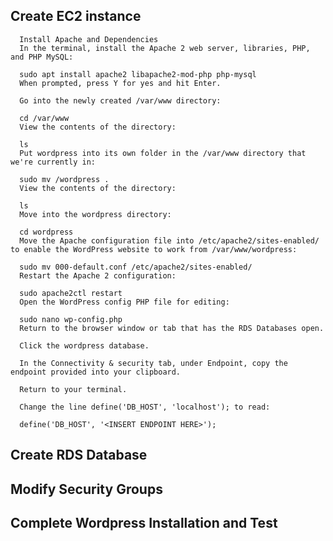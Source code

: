 ## Create EC2 instance 
      Install Apache and Dependencies
      In the terminal, install the Apache 2 web server, libraries, PHP, and PHP MySQL:

      sudo apt install apache2 libapache2-mod-php php-mysql
      When prompted, press Y for yes and hit Enter.

      Go into the newly created /var/www directory:

      cd /var/www
      View the contents of the directory:

      ls
      Put wordpress into its own folder in the /var/www directory that we're currently in:

      sudo mv /wordpress .
      View the contents of the directory:

      ls
      Move into the wordpress directory:

      cd wordpress
      Move the Apache configuration file into /etc/apache2/sites-enabled/ to enable the WordPress website to work from /var/www/wordpress:

      sudo mv 000-default.conf /etc/apache2/sites-enabled/
      Restart the Apache 2 configuration:

      sudo apache2ctl restart
      Open the WordPress config PHP file for editing:

      sudo nano wp-config.php
      Return to the browser window or tab that has the RDS Databases open.

      Click the wordpress database.

      In the Connectivity & security tab, under Endpoint, copy the endpoint provided into your clipboard.

      Return to your terminal.

      Change the line define('DB_HOST', 'localhost'); to read:

      define('DB_HOST', '<INSERT ENDPOINT HERE>');


## Create RDS Database 

## Modify Security Groups

## Complete Wordpress Installation and Test
